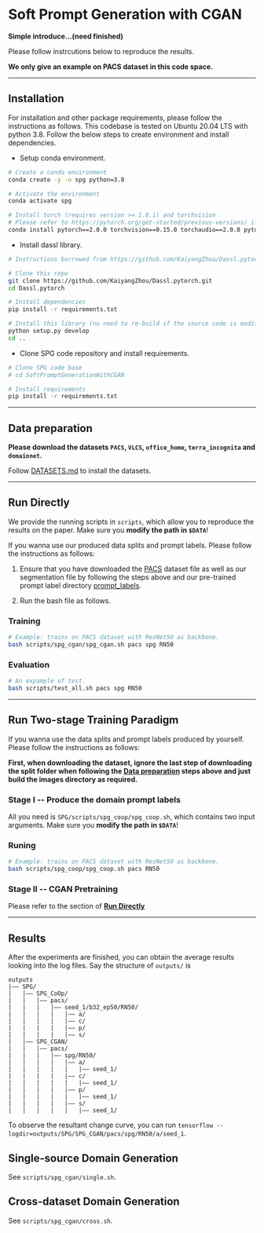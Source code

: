 # Soft Prompt Generation with CGAN
**Simple introduce...(need finished)**

Please follow instrcutions below to reproduce the results. 

**We only give an example on PACS dataset in this code space.**

<hr />

## Installation 
For installation and other package requirements, please follow the instructions as follows. 
This codebase is tested on Ubuntu 20.04 LTS with python 3.8. Follow the below steps to create environment and install dependencies.

* Setup conda environment.
```bash
# Create a conda environment
conda create -y -n spg python=3.8

# Activate the environment
conda activate spg

# Install torch (requires version >= 1.8.1) and torchvision
# Please refer to https://pytorch.org/get-started/previous-versions/ if your cuda version is different
conda install pytorch==2.0.0 torchvision==0.15.0 torchaudio==2.0.0 pytorch-cuda=11.8 -c pytorch -c nvidia
```

* Install dassl library.
```bash
# Instructions borrowed from https://github.com/KaiyangZhou/Dassl.pytorch#installation

# Clone this repo
git clone https://github.com/KaiyangZhou/Dassl.pytorch.git
cd Dassl.pytorch

# Install dependencies
pip install -r requirements.txt

# Install this library (no need to re-build if the source code is modified)
python setup.py develop
cd ..
```

* Clone SPG code repository and install requirements.
```bash
# Clone SPG code base
# cd SoftPromptGenerationWithCGAN 

# Install requirements
pip install -r requirements.txt
```


<hr />


## Data preparation
**Please download the datasets `PACS`, `VLCS`, `office_home`, `terra_incognita` and `domainnet`.**

Follow [DATASETS.md](DATASETS.md) to install the datasets.

<hr />


## Run Directly

We provide the running scripts in `scripts`, which allow you to reproduce the results on the paper. 
Make sure you **modify the path in `$DATA`**!

If you wanna use our produced data splits and prompt labels. Please follow the instructions as follows:

<!-- 1. copy the data splits files of [PACS](datasets/PACS/) to the downloaded root directory of PACS datasets. -->
1. Ensure that you have downloaded the [PACS](DATASETS.md#PACS) dataset file as well as our segmentation file by following the steps above and our pre-trained prompt label directory [prompt_labels](prompt_labels/).

2. Run the bash file as follows.

### Training 
```bash
# Example: trains on PACS dataset with ResNet50 as backbone.
bash scripts/spg_cgan/spg_cgan.sh pacs spg RN50
```
### Evaluation
```bash
# An expample of test.
bash scripts/test_all.sh pacs spg RN50
```


<hr />


## Run Two-stage Training Paradigm

If you wanna use the data splits and prompt labels produced by yourself. Please follow the instructions as follows:

**First, when downloading the dataset, ignore the last step of downloading the split folder when following the [Data preparation](#data-preparation) steps above and just build the images directory as required.**

### Stage I -- Produce the domain prompt labels

All you need is `SPG/scripts/spg_coop/spg_coop.sh`, which contains two input arguments.
Make sure you **modify the path in `$DATA`**!

### Runing
```bash
# Example: trains on PACS dataset with ResNet50 as backbone.
bash scripts/spg_coop/spg_coop.sh pacs RN50
```


### Stage II -- CGAN Pretraining

Please refer to the section of **[Run Directly](#run-directly)**


<hr />


## Results

After the experiments are finished, you can obtain the average results looking into the log files. Say the structure of `outputs/` is

```
outputs
|–– SPG/
|   |–– SPG_CoOp/
|   |   |–– pacs/
|   |   |   |–– seed_1/b32_ep50/RN50/
|   |   |   |   |–– a/
|   |   |   |   |–– c/
|   |   |   |   |–– p/
|   |   |   |   |–– s/
|   |–– SPG_CGAN/
|   |   |–– pacs/
|   |   |   |–– spg/RN50/
|   |   |   |   |–– a/
|   |   |   |   |   |–– seed_1/
|   |   |   |   |–– c/
|   |   |   |   |   |–– seed_1/
|   |   |   |   |–– p/
|   |   |   |   |   |–– seed_1/
|   |   |   |   |–– s/
|   |   |   |   |   |–– seed_1/
```

To observe the resultant change curve, you can run
`tensorflow --logdir=outputs/SPG/SPG_CGAN/pacs/spg/RN50/a/seed_1`.

<!--
Below we provide a set of results from a direct evaluation using our pre-trained model [test_models](#test_models) on PACS dataset with ResNet50 as backbone.

**How to Run**
Run `bash scripts/test_all.sh pacs spg RN50`

**View Results**
See the results in file [outputs_test](outputs_test/).
```bash
art_painting: accuracy: 93.5%. error: 6.5%.
# cartoon: accuracy: %. error: %.
photo: accuracy: 99.1%. error: 0.9%.
sketch: accuracy: 85.1%. error: 14.9%.
```
-->

## Single-source Domain Generation

See `scripts/spg_cgan/single.sh`.

## Cross-dataset Domain Generation

See `scripts/spg_cgan/cross.sh`.
